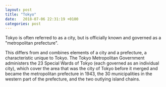 ```yaml
---
layout: post
title: "Tokyo"
date:   2018-07-06 22:31:19 +0100
categories: post
---
```

Tokyo is often referred to as a city, but is officially known and governed as a "metropolitan prefecture".

This differs from and combines elements of a city and a prefecture, a characteristic unique to Tokyo.
The Tokyo Metropolitan Government administers the 23 Special Wards of Tokyo (each governed as an individual city), which 
cover the area that was the city of Tokyo before it merged and became the metropolitan prefecture in 1943, 
the 30 municipalities in the western part of the prefecture, and the two outlying island chains. 